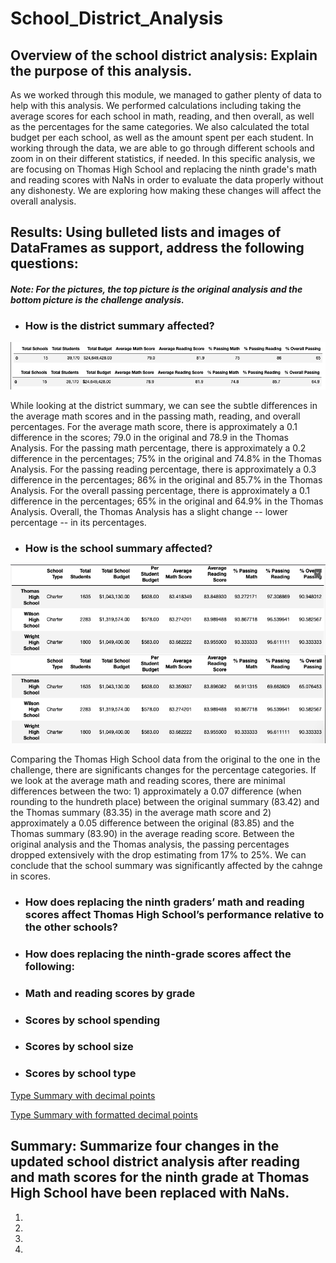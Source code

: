 # School_District_Analysis
## Overview of the school district analysis: Explain the purpose of this analysis.
As we worked through this module, we managed to gather plenty of data to help with this analysis. We performed calculations including taking the average scores for each school in math, reading, and then overall, as well as the percentages for the same categories. We also calculated the total budget per each school, as well as the amount spent per each student. In working through the data, we are able to go through different schools and zoom in on their different statistics, if needed. In this specific analysis, we are focusing on Thomas High School and replacing the ninth grade's math and reading scores with NaNs in order to evaluate the data properly without any dishonesty. We are exploring how making these changes will affect the overall analysis.

## Results: Using bulleted lists and images of DataFrames as support, address the following questions:
#### ***Note: For the pictures, the top picture is the original analysis and the bottom picture is the challenge analysis.***

- ### How is the district summary affected?
![District_Summary.png](Images/District_Summary.png)

While looking at the district summary, we can see the subtle differences in the average math scores and in the passing math, reading, and overall percentages. For the average math score, there is approximately a 0.1 difference in the scores; 79.0 in the original and 78.9 in the Thomas Analysis. For the passing math percentage, there is approximately a 0.2 difference in the percentages; 75% in the original and 74.8% in the Thomas Analysis. For the passing reading percentage, there is approximately a 0.3 difference in the percentages; 86% in the original and 85.7% in the Thomas Analysis. For the overall passing percentage, there is approximately a 0.1 difference in the percentages; 65% in the original and 64.9% in the Thomas Analysis. Overall, the Thomas Analysis has a slight change -- lower percentage -- in its percentages.

- ### How is the school summary affected?
![School_Summary.png](Images/School_Summary.png)

Comparing the Thomas High School data from the original to the one in the challenge, there are significants changes for the percentage categories. If we look at the average math and reading scores, there are minimal differences between the two: 1) approximately a 0.07 difference (when rounding to the hundreth place) between the original summary (83.42) and the Thomas summary (83.35) in the average math score and 2) approximately a 0.05 difference between the original (83.85) and the Thomas summary (83.90) in the average reading score. Between the original analysis and the Thomas analysis, the passing percentages dropped extensively with the drop estimating from 17% to 25%. We can conclude that the school summary was significantly affected by the cahnge in scores.


- ### How does replacing the ninth graders’ math and reading scores affect Thomas High School’s performance relative to the other schools?

- ### How does replacing the ninth-grade scores affect the following:

- ### Math and reading scores by grade

- ### Scores by school spending

- ### Scores by school size

- ### Scores by school type
[Type Summary with decimal points](Images/Type_Summary.png)

[Type Summary with formatted decimal points](Images/Type_Summary_2.png)
## Summary: Summarize four changes in the updated school district analysis after reading and math scores for the ninth grade at Thomas High School have been replaced with NaNs.
1.
2.
3.
4.

